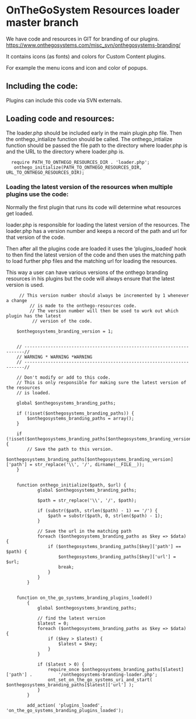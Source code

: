 # OnTheGoSystem Resources loader master branch

We have code and resources in GIT for branding of our plugins.
https://www.onthegosystems.com/misc_svn/onthegosystems-branding/

It contains icons (as fonts) and colors for Custom Content plugins.

For example the menu icons and icon and color of popups.

## Including the code:

Plugins can include this code via SVN externals.

## Loading code and resources:

The loader.php should be included early in the main plugin.php file. Then the onthego_intialize function should be called. The onthego_intialize function should be passed the file path to the directory where loader.php is and the URL to the directory where loader.php is.

      require PATH_TO_ONTHEGO_RESOURCES_DIR . 'loader.php';
       onthego_initialize(PATH_TO_ONTHEGO_RESOURCES_DIR, URL_TO_ONTHEGO_RESOURCES_DIR);
 
### Loading the latest version of the resources when multiple plugins use the code:

Normally the first plugin that runs its code will determine what resources get loaded. 

loader.php is responsible for loading the latest version of the resources. The loader.php has a version number and keeps a record of the path and url for that version of the code.

Then after all the plugins code are loaded it uses the ‘plugins_loaded’ hook to then find the latest version of the code and then uses the matching path to load further php files and the matching url for loading the resources.

This way a user can have various versions of the onthego branding resources in his plugins but the code will always ensure that the latest version is used.


         // This version number should always be incremented by 1 whenever a change
             // is made to the onthego-resources code.
             // The version number will then be used to work out which plugin has the latest
              // version of the code.
         
        $onthegosystems_branding_version = 1;
         
         
        // ----------------------------------------------------------------------//
        // WARNING * WARNING *WARNING
        // ----------------------------------------------------------------------//
         
        // Don't modify or add to this code.
        // This is only responsible for making sure the latest version of the resources
        // is loaded.
         
        global $onthegosystems_branding_paths;
         
        if (!isset($onthegosystems_branding_paths)) {
            $onthegosystems_branding_paths = array();
        }
         
        if (!isset($onthegosystems_branding_paths[$onthegosystems_branding_version])) {
            // Save the path to this version.
            $onthegosystems_branding_paths[$onthegosystems_branding_version]['path'] = str_replace('\\', '/', dirname(__FILE__));
        }


        function onthego_initialize($path, $url) {
                global $onthegosystems_branding_paths;
         
                $path = str_replace('\\', '/', $path);
         
                if (substr($path, strlen($path) - 1) == '/') {
                    $path = substr($path, 0, strlen($path) - 1);
                }
         
                // Save the url in the matching path
                foreach ($onthegosystems_branding_paths as $key => $data) {
                    if ($onthegosystems_branding_paths[$key]['path'] == $path) {
                        $onthegosystems_branding_paths[$key]['url'] = $url;
                        break;
                    }
                }
            }
         

        function on_the_go_systems_branding_plugins_loaded()
            {
                global $onthegosystems_branding_paths;
         
                // find the latest version
                $latest = 0;
                foreach ($onthegosystems_branding_paths as $key => $data) {
                    if ($key > $latest) {
                        $latest = $key;
                    }
                }
         
                if ($latest > 0) {
                    require_once $onthegosystems_branding_paths[$latest]['path'] .          '/onthegosystems-branding-loader.php';
                    ont_set_on_the_go_systems_uri_and_start( $onthegosystems_branding_paths[$latest]['url'] );
                }
            }
         
            add_action( 'plugins_loaded', 'on_the_go_systems_branding_plugins_loaded');
         
